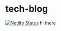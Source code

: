 # tech-blog

[![Netlify Status](https://api.netlify.com/api/v1/badges/ede3e032-0023-4f6d-b4f7-13c9f5d4eed1/deploy-status)](https://app.netlify.com/sites/tech-blog-barbajoe/deploys)
hi there
